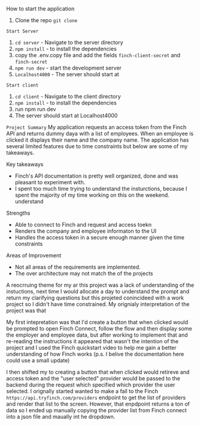How to start the application
1. Clone the repo `git clone`

`Start Server`
1. `cd server` - Navigate to the server directory  
2. `npm install` - to install the dependencies
3. copy the .env.copy file and add the fields `finch-client-secret` and `finch-secret` 
4. `npm run dev` - start the development server
5. `Localhost4000` - The server should start at 

`Start client`
1. `cd client` - Navigate to the client directory  
2. `npm install` - to install the dependencies
3. run npm run dev 
4. The server should start at Localhost4000

`Project Summary`
My application requests an access token from the Finch API and returns dummy daya with a list of employees. When an employee is clicked it displays their name and the company name. The application has several limited features due to time constraints but below are some of my takeaways.  

Key takeaways
- Finch's API documentation is pretty well organized, done and was pleasant to experiment with. 
- I spent too much time trying to understand the insturctions, because I spent the majority of my time working on this on the weekend. understand

Strengths
- Able to connect to Finch and request and access toekn
- Renders the company and employee informaton to the UI
- Handles the access token in a secure enough manner given the time constraints

Areas of Improvement
- Not all areas of the requirements are implemented. 
- The over architecture may not match the of the projects

A reocrruing theme for my ar  this project was a lack of understanding of the instuctions, next time I would allocate a day to understand the prompt and return my clarifying questions but this projeted conincideed with a work project so I didn't have time constrained. My orignialy interpretation of the project was that 

My first intepretation was that I'd create a button that when clicked would be prompted to open Finch Connect, follow the flow and then display some the employer and employee data, but after working to implement that and re-reading the instructions it appeared that wasn't the intention of the project and I used the Finch quickstart video to help me gain a better understanding of how Finch works (p.s. I belive the documentation here could use a small update)

I then shifted my to creating a button that when clicked would retireve and access token and the "user selected" provider would be passed to the backend during the request which specified which provider the user selected. I orignally started wanted to make a fall to the Finch `https://api.tryfinch.com/providers` endpoint to get the list of providers and render that list to the screen. However, that enpdpoint returns a ton of data so I ended up manually copying the provider list from Finch connect into a json file and maually int he dropdown.



